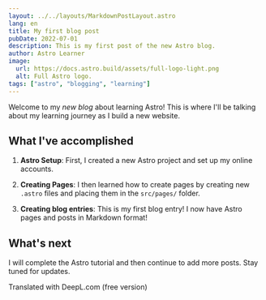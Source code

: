 ```yaml
---
layout: ../../layouts/MarkdownPostLayout.astro
lang: en
title: My first blog post
pubDate: 2022-07-01
description: This is my first post of the new Astro blog.
author: Astro Learner
image:
  url: https://docs.astro.build/assets/full-logo-light.png
  alt: Full Astro logo.
tags: ["astro", "blogging", "learning"]
---
```


Welcome to my _new blog_ about learning Astro! This is where I'll be talking about my learning journey as I build a new website.

## What I've accomplished

1. **Astro Setup**: First, I created a new Astro project and set up my online accounts.

2. **Creating Pages**: I then learned how to create pages by creating new `.astro` files and placing them in the `src/pages/` folder.

3. **Creating blog entries**: This is my first blog entry! I now have Astro pages and posts in Markdown format!

## What's next

I will complete the Astro tutorial and then continue to add more posts. Stay tuned for updates.

Translated with DeepL.com (free version)
